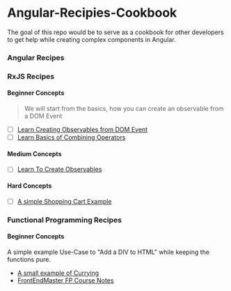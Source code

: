 # Angular-Recipies-Cookbook
The goal of this repo would be to serve as a cookbook for other developers to get help while creating complex components in Angular.


### Angular Recipes


### RxJS Recipes

#### Beginner Concepts
> We will start from the basics, how you can create an observable from a DOM Event
- [ ] [Learn Creating Observables from DOM Event](https://stackblitz.com/edit/rxjs-beginner-concepts)
- [ ] [Learn Basics of Combining Operators](https://stackblitz.com/edit/rxjs-combination-operators)

#### Medium Concepts

- [ ] [Learn To Create Observables](https://stackblitz.com/edit/reactive-programming-from-scratch)

#### Hard Concepts

- [ ] [A simple Shopping Cart Example](https://stackblitz.com/edit/angular-simple-rxjs-shopping-cart-example-demo)


### Functional Programming Recipes

#### Beginner Concepts

A simple example Use-Case to "Add a DIV to HTML" while keeping the functions pure.
- [A small example of Currying](https://stackblitz.com/edit/functional-programming-1)
- [FrontEndMaster FP Course Notes]()
